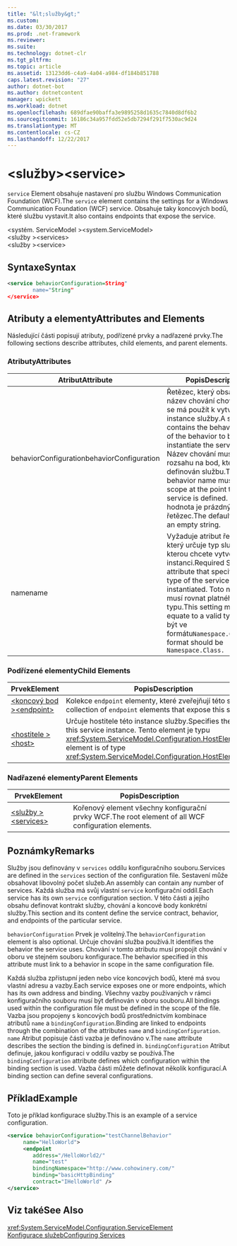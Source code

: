 ```yaml
---
title: "&lt;služby&gt;"
ms.custom: 
ms.date: 03/30/2017
ms.prod: .net-framework
ms.reviewer: 
ms.suite: 
ms.technology: dotnet-clr
ms.tgt_pltfrm: 
ms.topic: article
ms.assetid: 13123dd6-c4a9-4a04-a984-df184b851788
caps.latest.revision: "27"
author: dotnet-bot
ms.author: dotnetcontent
manager: wpickett
ms.workload: dotnet
ms.openlocfilehash: 689dfae90baffa3e9895258d1635c7840d8df6b2
ms.sourcegitcommit: 16186c34a957fdd52e5db7294f291f7530ac9d24
ms.translationtype: MT
ms.contentlocale: cs-CZ
ms.lasthandoff: 12/22/2017
---
```

# <a name="ltservicegt"></a><span data-ttu-id="cc846-102">&lt;služby&gt;</span><span class="sxs-lookup"><span data-stu-id="cc846-102">&lt;service&gt;</span></span>
<span data-ttu-id="cc846-103">`service` Element obsahuje nastavení pro službu Windows Communication Foundation (WCF).</span><span class="sxs-lookup"><span data-stu-id="cc846-103">The `service` element contains the settings for a Windows Communication Foundation (WCF) service.</span></span> <span data-ttu-id="cc846-104">Obsahuje taky koncových bodů, které službu vystavit.</span><span class="sxs-lookup"><span data-stu-id="cc846-104">It also contains endpoints that expose the service.</span></span>  
  
 <span data-ttu-id="cc846-105">\<systém. ServiceModel ></span><span class="sxs-lookup"><span data-stu-id="cc846-105">\<system.ServiceModel></span></span>  
<span data-ttu-id="cc846-106">\<služby ></span><span class="sxs-lookup"><span data-stu-id="cc846-106">\<services></span></span>  
<span data-ttu-id="cc846-107">\<služby ></span><span class="sxs-lookup"><span data-stu-id="cc846-107">\<service></span></span>  
  
## <a name="syntax"></a><span data-ttu-id="cc846-108">Syntaxe</span><span class="sxs-lookup"><span data-stu-id="cc846-108">Syntax</span></span>  
  
```xml  
<service behaviorConfiguration=String"  
        name="String"  
</service>  
```  
  
## <a name="attributes-and-elements"></a><span data-ttu-id="cc846-109">Atributy a elementy</span><span class="sxs-lookup"><span data-stu-id="cc846-109">Attributes and Elements</span></span>  
 <span data-ttu-id="cc846-110">Následující části popisují atributy, podřízené prvky a nadřazené prvky.</span><span class="sxs-lookup"><span data-stu-id="cc846-110">The following sections describe attributes, child elements, and parent elements.</span></span>  
  
### <a name="attributes"></a><span data-ttu-id="cc846-111">Atributy</span><span class="sxs-lookup"><span data-stu-id="cc846-111">Attributes</span></span>  
  
|<span data-ttu-id="cc846-112">Atribut</span><span class="sxs-lookup"><span data-stu-id="cc846-112">Attribute</span></span>|<span data-ttu-id="cc846-113">Popis</span><span class="sxs-lookup"><span data-stu-id="cc846-113">Description</span></span>|  
|---------------|-----------------|  
|<span data-ttu-id="cc846-114">behaviorConfiguration</span><span class="sxs-lookup"><span data-stu-id="cc846-114">behaviorConfiguration</span></span>|<span data-ttu-id="cc846-115">Řetězec, který obsahuje název chování chování, který se má použít k vytvoření instance služby.</span><span class="sxs-lookup"><span data-stu-id="cc846-115">A string that contains the behavior name of the behavior to be used to instantiate the service.</span></span> <span data-ttu-id="cc846-116">Název chování musí být v rozsahu na bod, který je definován službu.</span><span class="sxs-lookup"><span data-stu-id="cc846-116">The behavior name must be in scope at the point the service is defined.</span></span> <span data-ttu-id="cc846-117">Výchozí hodnota je prázdný řetězec.</span><span class="sxs-lookup"><span data-stu-id="cc846-117">The default value is an empty string.</span></span>|  
|<span data-ttu-id="cc846-118">name</span><span class="sxs-lookup"><span data-stu-id="cc846-118">name</span></span>|<span data-ttu-id="cc846-119">Vyžaduje atribut řetězec, který určuje typ službu, kterou chcete vytvořit instanci.</span><span class="sxs-lookup"><span data-stu-id="cc846-119">Required String attribute that specifies the type of the service to be instantiated.</span></span> <span data-ttu-id="cc846-120">Toto nastavení musí rovnat platného typu.</span><span class="sxs-lookup"><span data-stu-id="cc846-120">This setting must equate to a valid type.</span></span> <span data-ttu-id="cc846-121">Musí být ve formátu`Namespace.Class.`</span><span class="sxs-lookup"><span data-stu-id="cc846-121">The format should be `Namespace.Class.`</span></span>|  
  
### <a name="child-elements"></a><span data-ttu-id="cc846-122">Podřízené elementy</span><span class="sxs-lookup"><span data-stu-id="cc846-122">Child Elements</span></span>  
  
|<span data-ttu-id="cc846-123">Prvek</span><span class="sxs-lookup"><span data-stu-id="cc846-123">Element</span></span>|<span data-ttu-id="cc846-124">Popis</span><span class="sxs-lookup"><span data-stu-id="cc846-124">Description</span></span>|  
|-------------|-----------------|  
|[<span data-ttu-id="cc846-125">\<koncový bod ></span><span class="sxs-lookup"><span data-stu-id="cc846-125">\<endpoint></span></span>](../../../../../docs/framework/configure-apps/file-schema/wcf/endpoint-element.md)|<span data-ttu-id="cc846-126">Kolekce `endpoint` elementy, které zveřejňují této služby.</span><span class="sxs-lookup"><span data-stu-id="cc846-126">A collection of `endpoint` elements that expose this service.</span></span>|  
|[<span data-ttu-id="cc846-127">\<hostitele ></span><span class="sxs-lookup"><span data-stu-id="cc846-127">\<host></span></span>](../../../../../docs/framework/configure-apps/file-schema/wcf/host.md)|<span data-ttu-id="cc846-128">Určuje hostitele této instance služby.</span><span class="sxs-lookup"><span data-stu-id="cc846-128">Specifies the host of this service instance.</span></span> <span data-ttu-id="cc846-129">Tento element je typu <xref:System.ServiceModel.Configuration.HostElement>.</span><span class="sxs-lookup"><span data-stu-id="cc846-129">This element is of type <xref:System.ServiceModel.Configuration.HostElement>.</span></span>|  
  
### <a name="parent-elements"></a><span data-ttu-id="cc846-130">Nadřazené elementy</span><span class="sxs-lookup"><span data-stu-id="cc846-130">Parent Elements</span></span>  
  
|<span data-ttu-id="cc846-131">Prvek</span><span class="sxs-lookup"><span data-stu-id="cc846-131">Element</span></span>|<span data-ttu-id="cc846-132">Popis</span><span class="sxs-lookup"><span data-stu-id="cc846-132">Description</span></span>|  
|-------------|-----------------|  
|[<span data-ttu-id="cc846-133">\<služby ></span><span class="sxs-lookup"><span data-stu-id="cc846-133">\<services></span></span>](../../../../../docs/framework/configure-apps/file-schema/wcf/services.md)|<span data-ttu-id="cc846-134">Kořenový element všechny konfigurační prvky WCF.</span><span class="sxs-lookup"><span data-stu-id="cc846-134">The root element of all WCF configuration elements.</span></span>|  
  
## <a name="remarks"></a><span data-ttu-id="cc846-135">Poznámky</span><span class="sxs-lookup"><span data-stu-id="cc846-135">Remarks</span></span>  
 <span data-ttu-id="cc846-136">Služby jsou definovány v `services` oddílu konfiguračního souboru.</span><span class="sxs-lookup"><span data-stu-id="cc846-136">Services are defined in the `services` section of the configuration file.</span></span> <span data-ttu-id="cc846-137">Sestavení může obsahovat libovolný počet služeb.</span><span class="sxs-lookup"><span data-stu-id="cc846-137">An assembly can contain any number of services.</span></span> <span data-ttu-id="cc846-138">Každá služba má svůj vlastní `service` konfigurační oddíl.</span><span class="sxs-lookup"><span data-stu-id="cc846-138">Each service has its own `service` configuration section.</span></span> <span data-ttu-id="cc846-139">V této části a jejího obsahu definovat kontrakt služby, chování a koncové body konkrétní služby.</span><span class="sxs-lookup"><span data-stu-id="cc846-139">This section and its content define the service contract, behavior, and endpoints of the particular service.</span></span>  
  
 <span data-ttu-id="cc846-140">`behaviorConfiguration` Prvek je volitelný.</span><span class="sxs-lookup"><span data-stu-id="cc846-140">The `behaviorConfiguration` element is also optional.</span></span> <span data-ttu-id="cc846-141">Určuje chování služba používá.</span><span class="sxs-lookup"><span data-stu-id="cc846-141">It identifies the behavior the service uses.</span></span> <span data-ttu-id="cc846-142">Chování v tomto atributu musí propojit chování v oboru ve stejném souboru konfigurace.</span><span class="sxs-lookup"><span data-stu-id="cc846-142">The behavior specified in this attribute must link to a behavior in scope in the same configuration file.</span></span>  
  
 <span data-ttu-id="cc846-143">Každá služba zpřístupní jeden nebo více koncových bodů, které má svou vlastní adresu a vazby.</span><span class="sxs-lookup"><span data-stu-id="cc846-143">Each service exposes one or more endpoints, which has its own address and binding.</span></span> <span data-ttu-id="cc846-144">Všechny vazby používaných v rámci konfiguračního souboru musí být definován v oboru souboru.</span><span class="sxs-lookup"><span data-stu-id="cc846-144">All bindings used within the configuration file must be defined in the scope of the file.</span></span> <span data-ttu-id="cc846-145">Vazba jsou propojeny s koncových bodů prostřednictvím kombinace atributů `name` a `bindingConfiguration`.</span><span class="sxs-lookup"><span data-stu-id="cc846-145">Binding are linked to endpoints through the combination of the attributes `name` and `bindingConfiguration`.</span></span> <span data-ttu-id="cc846-146">`name` Atribut popisuje části vazba je definováno v.</span><span class="sxs-lookup"><span data-stu-id="cc846-146">The `name` attribute describes the section the binding is defined in.</span></span> <span data-ttu-id="cc846-147">`bindingConfiguration` Atribut definuje, jakou konfiguraci v oddílu vazby se používá.</span><span class="sxs-lookup"><span data-stu-id="cc846-147">The `bindingConfiguration` attribute defines which configuration within the binding section is used.</span></span> <span data-ttu-id="cc846-148">Vazba části můžete definovat několik konfigurací.</span><span class="sxs-lookup"><span data-stu-id="cc846-148">A binding section can define several configurations.</span></span>  
  
## <a name="example"></a><span data-ttu-id="cc846-149">Příklad</span><span class="sxs-lookup"><span data-stu-id="cc846-149">Example</span></span>  
 <span data-ttu-id="cc846-150">Toto je příklad konfigurace služby.</span><span class="sxs-lookup"><span data-stu-id="cc846-150">This is an example of a service configuration.</span></span>  
  
```xml  
<service behaviorConfiguration="testChannelBehavior"   
     name="HelloWorld">  
     <endpoint   
        address="/HelloWorld2/"  
        name="test"  
        bindingNamespace="http://www.cohowinery.com/"  
        binding="basicHttpBinding"  
        contract="IHelloWorld" />  
</service>  
```  
  
## <a name="see-also"></a><span data-ttu-id="cc846-151">Viz také</span><span class="sxs-lookup"><span data-stu-id="cc846-151">See Also</span></span>  
 <xref:System.ServiceModel.Configuration.ServiceElement>  
 [<span data-ttu-id="cc846-152">Konfigurace služeb</span><span class="sxs-lookup"><span data-stu-id="cc846-152">Configuring Services</span></span>](../../../../../docs/framework/wcf/configuring-services.md)
